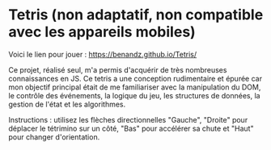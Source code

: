 # Tetris (non adaptatif, non compatible avec les appareils mobiles)

Voici le lien pour jouer : https://benandz.github.io/Tetris/

Ce projet, réalisé seul, m'a permis d'acquérir de très nombreuses connaissances en JS. Ce tetris a une conception rudimentaire et épurée car mon objectif principal était de me familiariser avec la manipulation du DOM, le contrôle des événements, la logique du jeu, les structures de données, la gestion de l'état et les algorithmes.

Instructions : utilisez les flèches directionnelles "Gauche", "Droite" pour déplacer le tétrimino sur un côté, "Bas" pour accélérer sa chute et "Haut" pour changer d'orientation. 
